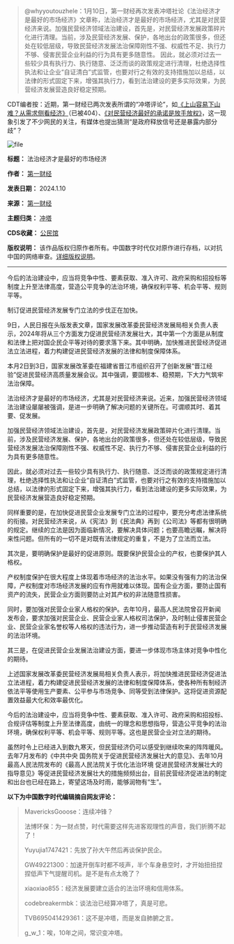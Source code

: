 
> 
> @whyyoutouzhele：1月10日，第一财经再次发表冲塔社论《法治经济才是最好的市场经济》文章称，法治经济才是最好的市场经济，尤其是对民营经济来说。加强民营经济领域法治建设，首先是，对民营经济发展政策碎片化进行清理。当前，涉及民营经济发展、保护，各地出台的政策很多，但还处在较低层级，导致民营经济发展法治保障刚性不强、权威性不足、执行力不够、侵害民营企业利益的行为具有更多随意性。 因此，就必须对过去一些较少具有执行力、执行随意、泛泛而谈的政策规定进行清理，杜绝选择性执法和让企业“自证清白”式监管，也要对行之有效的支持措施加以总结，以法律的形式固定下来，增强其执行力，看到法治建设的更多实际效果，为民营经济发展营造良好稳定预期。
> 
> 
> 


CDT编者按：近期，第一财经已两次发表所谓的“冲塔评论”，如[《上山容易下山难？从需求侧看经济》](https://chinadigitaltimes.net/chinese/703612.html "《上山容易下山难？从需求侧看经济》")（已被404）、[《对民营经济最好的承诺是放手放权》](https://www.yicai.com/news/101946085.html "《对民营经济最好的承诺是放手放权》")，这一现象引发了不少网民的关注，有媒体也提出猜测“是政府释放信号还是暴露内部分歧”？


![file](https://chinadigitaltimes.net/chinese/files/2024/01/image-1704883493668.png)




**标题：** 法治经济才是最好的市场经济  

**作者：** [第一财经](https://chinadigitaltimes.net/space/第一财经)  

**发表日期：** 2024.1.10  

**来源：** [第一财经](https://www.yicai.com/news/101951685.html)  

**主题归类：** [冲塔](https://chinadigitaltimes.net/space/冲塔)  

**CDS收藏：** [公民馆](https://chinadigitaltimes.net/space/%E5%85%AC%E6%B0%91%E9%A6%86)  

**版权说明：** 该作品版权归原作者所有。中国数字时代仅对原作进行存档，以对抗中国的网络审查。[详细版权说明](https://chinadigitaltimes.net/chinese/copyright)。




---


今后的法治建设中，应当将竞争中性、要素获取、准入许可、政府采购和招投标等制度上升至法律高度，营造公平竞争的法治环境，确保权利平等、机会平等、规则平等。


制订促进民营经济发展专门立法的步伐正在加快。


9日，人民日报在头版发表文章，国家发展改革委民营经济发展局相关负责人表示，2024年将从三个方面发力促进民营经济发展壮大，其中第一个方面是从制度和法律上把对国企民企平等对待的要求落下来。其中明确，加快推进民营经济促进法立法进程，着力构建促进民营经济发展的法律和制度保障体系。


本月2日到3日，国家发展改革委在福建省晋江市组织召开了创新发展“晋江经验”促进民营经济高质量发展会议。其中强调，要固根本、稳预期，下大力气筑牢法治保障。


法治经济才是最好的市场经济，尤其是对民营经济来说。近来，加强民营经济领域法治建设屡屡被强调，是进一步明确了解决问题的关键所在。可谓顺其时、着其要、促发展。


加强民营经济领域法治建设，首先是，对民营经济发展政策碎片化进行清理。当前，涉及民营经济发展、保护，各地出台的政策很多，但还处在较低层级，导致民营经济发展法治保障刚性不强、权威性不足、执行力不够、侵害民营企业利益的行为具有更多随意性。


因此，就必须对过去一些较少具有执行力、执行随意、泛泛而谈的政策规定进行清理，杜绝选择性执法和让企业“自证清白”式监管，也要对行之有效的支持措施加以总结，以法律的形式固定下来，增强其执行力，看到法治建设的更多实际效果，为民营经济发展营造良好稳定预期。


同样重要的是，在加快促进民营企业发展专门立法的过程中，要充分考虑法律系统的衔接。对民营经济来说，从《宪法》到《民法典》再到《公司法》等都有很明确的规定。继续的立法是因为面临新情况，要解决具体问题；也要高瞻远瞩，解决将来性问题。但所有的一切不是对既有法律规定的重复，不是为了立法而立法。


其次是，要明确保护是最好的促进原则。既要保护民营企业的产权，也要保护其人格权。


产权制度保护在很大程度上体现着市场经济的法治水平。如果没有强有力的法治保障，产权制度对市场经济发展的应有作用就难以体现。国有企业方面，要防止国有资产的流失，民营企业方面则要防止对其产权的非法随意性损害。


同时，要加强对民营企业家人格权的保护。去年10月，最高人民法院曾召开新闻发布会，要求加强对民营企业、民营企业家人格权司法保护，及时制止侵害民营企业、民营企业家名誉权等人格权的违法行为，进一步推动营造有利于民营经济发展的法治环境。


其三是，在促进民营企业发展法治建设方面，要进一步体现市场主体对竞争中性化的期待。


上述国家发展改革委民营经济发展局相关负责人表示，将加快推进民营经济促进法立法进程，着力构建促进民营经济发展的法律和制度保障体系，使各种所有制经济依法平等使用生产要素、公平参与市场竞争、同等受到法律保护。这将促进资源配置效益最大化和效率最优化。


今后的法治建设中，应当将竞争中性、要素获取、准入许可、政府采购和招投标、合规评估等制度上升至法律高度，由统一的理念和思想指导，营造公平竞争的法治环境，确保权利平等、机会平等、规则平等。这也是民营企业对立法的期待。


虽然时令上已经进入到数九寒天，但民营经济仍可以感受到继续吹来的阵阵暖风。去年7月发布的《中共中央 国务院关于促进民营经济发展壮大的意见》、去年10月最高人民法院发布的《最高人民法院关于优化法治环境 促进民营经济发展壮大的指导意见》等促进民营经济发展壮大的措施频频出台，目前民营经济促进法的制定和出台也已经在路上，寄望这场及时雨，能够润物有“生”。


**以下为中国数字时代编辑摘自网友评论：** 



> 
> MavericksGooose：连续冲锋？
> 
> 
> 法博环保：为一财点赞，时代需要这样先进客观理性的声音，我们折腾不起了！ 
> 
> 
> Yuyujia1747421：先放了孙大午然后再谈保护民企。
> 
> 
> GW49221300：加速开倒车时都不吱声，半个车身悬空时，才开始扭扭捏捏低声下气提醒司机。是不是有点太晚了？
> 
> 
> xiaoxiao855：经济发展要建立适合的法治环境和信用体系。
> 
> 
> codebreakermbk：谈法治已经算冲塔了，真是可悲。
> 
> 
> TVB695041429361：这不是冲塔，而是发自肺腑之言。
> 
> 
> g\_w\_1：唉，10年之间，常识变冲塔。
> 
> 
> 

